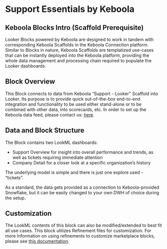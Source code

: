 # Support Essentials by Keboola

## Keboola Blocks Intro (Scaffold Prerequisite)
Looker Blocks powered by Keboola are designed to work in tandem with corresponding Keboola Scaffolds in the Keboola Connection platform. Similar to Blocks in nature, Keboola Scaffolds are templatized use-cases that can be instantly deployed into the Keboola platform, providing the whole data management and processing chain required to populate the Looker dashboards.

## Block Overview
This Block connects to data from Keboola “Support - Looker” Scaffold into Looker. Its purpose is to provide quick out-of-the-box end-to-end integration and functionality to be used either stand-alone or to be combined with other data, into scorecards, etc. In order to set up the Keboola data feed, please contact us: [here](https://get.keboola.com/lookerblocks?block=support).

## Data and Block Structure
The Block contains two LookML dashboards:
*  Support Overview for insight into overall performance and trends, as well as tickets requiring immediate attention
*  Company Detail for a closer look at a specific organization’s history

The underlying model is simple and there is just one explore used - “tickets”.

As a standard, the data gets provided as a connection to Keboola-provided Snowflake, but it can be easily changed to your own DWH of choice during the setup.

## Customization
The LookML contents of this block can also be modified/extended to best fit all use cases.
This block utilizes Refinement files for customization. For more information on using refinements to customize marketplace blocks, please see [this documentation](https://docs.looker.com/data-modeling/marketplace/customize-blocks).
